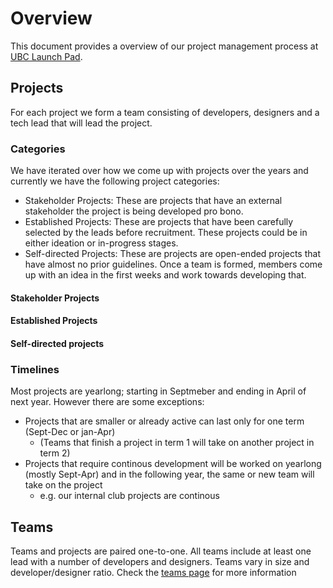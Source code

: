 # Overview

This document provides a overview of our project management process at [UBC Launch Pad](https://ubclaunchpad.com).



## Projects

For each project we form a team consisting of developers, designers and a tech lead that will lead the project. 



### Categories

We have iterated over how we come up with projects over the years and currently we have the following project categories:

- Stakeholder Projects: These are projects that have an external stakeholder the project is being developed pro bono. 
- Established Projects: These are projects that have been carefully selected by the leads before recruitment. These projects could be in either ideation or in-progress stages.
- Self-directed Projects: These are projects are open-ended projects that have almost no prior guidelines. Once a team is formed, members come up with an idea in the first weeks and work towards developing that.



#### Stakeholder Projects





#### Established Projects





#### Self-directed projects





### Timelines

Most projects are yearlong; starting in Septmeber and ending in April of next year. However there are some exceptions:

- Projects that are smaller or already active can last only for one term (Sept-Dec or jan-Apr)
  - (Teams that finish a project in term 1 will take on another project in term 2)
- Projects that require continous development will be worked on yearlong (mostly Sept-Apr) and in the following year, the same or new team will take on the project
  - e.g. our internal club projects are continous 



## Teams

Teams and projects are paired one-to-one. All teams include at least one lead with a number of developers and designers. Teams vary in size and developer/designer ratio. Check the [teams page](./teams) for more information



















